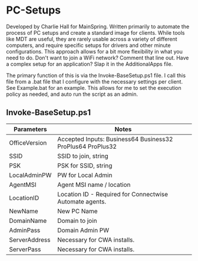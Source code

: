# PC-Setups

Developed by Charlie Hall for MainSpring.
Written primarily to automate the process of PC setups and create a standard image for clients.
While tools like MDT are useful, they are rarely usable across a variety of different computers, and require specific setups for drivers and other minute configurations. This approach allows for a bit more flexibility in what you need to do. Don't want to join a WiFi network? Comment that line out. Have a complex setup for an application? Slap it in the AdditionalApps file.

The primary function of this is via the Invoke-BaseSetup.ps1 file. I call this file from a .bat file that I configure with the necessary settings per client. See Example.bat for an example. This allows for me to set the execution policy as needed, and auto run the script as an admin.

## Invoke-BaseSetup.ps1

| Parameters    | Notes                                                      |
| ------------- | ---------------------------------------------------------- |
| OfficeVersion | Accepted Inputs: Business64 Business32 ProPlus64 ProPlus32 |
| SSID          | SSID to join, string                                       |
| PSK           | PSK for SSID, string                                       |
| LocalAdminPW  | PW for Local Admin                                         |
| AgentMSI      | Agent MSI name / location                                  |
| LocationID    | Location ID - Required for Connectwise Automate agents.    |
| NewName       | New PC Name                                                |
| DomainName    | Domain to join                                             |
| AdminPass     | Domain Admin PW                                            |
| ServerAddress | Necessary for CWA installs.                                |
| ServerPass    | Necessary for CWA installs.                                |
